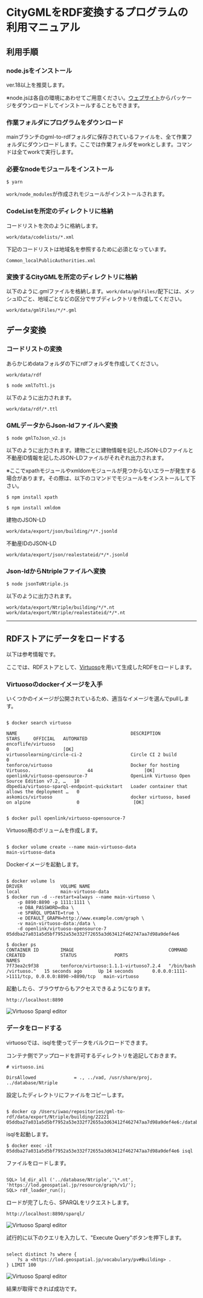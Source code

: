 # CityGMLをRDF変換するプログラムの利用マニュアル

## 利用手順

### node.jsをインストール

ver.18以上を推奨します。

※node.jsは各自の環境にあわせてご用意ください。[ウェブサイト](https://nodejs.org/en)からパッケージをダウンロードしてインストールすることもできます。

### 作業フォルダにプログラムをダウンロード

mainブランチのgml-to-rdfフォルダに保存されているファイルを、全て作業フォルダにダウンロードします。ここでは作業フォルダをworkとします。コマンドは全てworkで実行します。

### 必要なnodeモジュールをインストール

`$ yarn`

`work/node_modules`が作成されモジュールがインストールされます。

### CodeListを所定のディレクトリに格納

コードリストを次のように格納します。

`work/data/codelists/*.xml`

下記のコードリストは地域名を参照するために必須となっています。

`Common_localPublicAuthorities.xml`

### 変換するCityGMLを所定のディレクトリに格納

以下のように.gmlファイルを格納します。`work/data/gmlFiles/`配下には、メッシュIDごと、地域ごとなどの区分でサブディレクトリを作成してください。

`work/data/gmlFiles/*/*.gml`

## データ変換

### コードリストの変換

あらかじめdataフォルダの下にrdfフォルダを作成してください。

`work/data/rdf`

`$ node xmlToTtl.js`

以下のように出力されます。

`work/data/rdf/*.ttl`

### GMLデータからJson-ldファイルへ変換

`$ node gmlToJson_v2.js`

以下のように出力されます。建物ごとに建物情報を記したJSON-LDファイルと不動産ID情報を記したJSON-LDファイルがそれぞれ出力されます。

※ここでxpathモジュールやxmldomモジュールが見つからないエラーが発生する場合があります。その際は、以下のコマンドでモジュールをインストールして下さい。

`$ npm install xpath`

`$ npm install xmldom`

建物のJSON-LD

`work/data/export/json/building/*/*.jsonld`

不動産IDのJSON-LD

`work/data/export/json/realestateid/*/*.jsonld`

### Json-ldからNtripleファイルへ変換

`$ node jsonToNtriple.js`

以下のように出力されます。

`work/data/export/Ntriple/building/*/*.nt`
`work/data/export/Ntriple/realestateid/*/*.nt`

---

## RDFストアにデータをロードする

以下は参考情報です。

ここでは、RDFストアとして、[Virtuoso](https://virtuoso.openlinksw.com)を用いて生成したRDFをロードします。

### Virtuosoのdockerイメージを入手

いくつかのイメージが公開されているため、適当なイメージを選んでpullします。

```

$ docker search virtuoso

NAME                                          DESCRIPTION                                      STARS     OFFICIAL   AUTOMATED
encoflife/virtuoso                                                                             0                    [OK]
virtuosolearning/circle-ci-2                  Circle CI 2 build                                0
tenforce/virtuoso                             Docker for hosting Virtuoso.                     44                   [OK]
openlink/virtuoso-opensource-7                OpenLink Virtuoso Open Source Edition v7.2, …   10
dbpedia/virtuoso-sparql-endpoint-quickstart   Loader container that allows the deployment …   0
askomics/virtuoso                             docker virtuoso, based on alpine                 0                    [OK]
```

```

$ docker pull openlink/virtuoso-opensource-7

```

Virtuoso用のボリュームを作成します。

```

$ docker volume create --name main-virtuoso-data
main-virtuoso-data

```

Dockerイメージを起動します。

```

$ docker volume ls
DRIVER              VOLUME NAME
local               main-virtuoso-data
$ docker run -d --restart=always --name main-virtuoso \
    -p 8890:8890 -p 1111:1111 \
    -e DBA_PASSWORD=dba \
    -e SPARQL_UPDATE=true \
    -e DEFAULT_GRAPH=http://www.example.com/graph \
    -v main-virtuoso-data:/data \
    -d openlink/virtuoso-opensource-7
05ddba27a031a5d5bf7952a53e332f72655a3d63412f462747aa7d98a9def4e6
```

```
$ docker ps
CONTAINER ID        IMAGE                                   COMMAND                  CREATED             STATUS              PORTS                                            NAMES
7f73ea2c9f38        tenforce/virtuoso:1.1.1-virtuoso7.2.4   "/bin/bash /virtuoso."   15 seconds ago      Up 14 seconds       0.0.0.0:1111->1111/tcp, 0.0.0.0:8890->8890/tcp   main-virtuoso

```

起動したら、ブラウザからもアクセスできるようになります。

`http://localhost:8890`

![Virtuoso Sparql editor](../resources/virtuoso1.png)

### データをロードする

virtuosoでは、isqlを使ってデータをバルクロードできます。

コンテナ側でアップロードを許可するディレクトリを追記しておきます。

```
# virtuoso.ini

DirsAllowed              = ., ../vad, /usr/share/proj, ../database/Ntriple

```

設定したディレクトリにファイルをコピーします。

```

$ docker cp /Users/iwao/repositories/gml-to-rdf/data/export/Ntriple/building/22221 05ddba27a031a5d5bf7952a53e332f72655a3d63412f462747aa7d98a9def4e6:/database/Ntriple

```

isqlを起動します。

```
$ docker exec -it 05ddba27a031a5d5bf7952a53e332f72655a3d63412f462747aa7d98a9def4e6 isql

```

ファイルをロードします。

```

SQL> ld_dir_all ('../database/Ntriple','\*.nt', 'https://lod.geospatial.jp/resource/graph/v1/');
SQL> rdf_loader_run();

```

ロードが完了したら、SPARQLをリクエストします。

`http://localhost:8890/sparql/`

![Virtuoso Sparql editor](../resources/virtuoso2.png)

試行的に以下のクエリを入力して、"Execute Query"ボタンを押下します。

```

select distinct ?s where {
    ?s a <https://lod.geospatial.jp/vocabulary/pv#Building> .
} LIMIT 100

```

![Virtuoso Sparql editor](../resources/virtuoso3.png)

結果が取得できれば成功です。